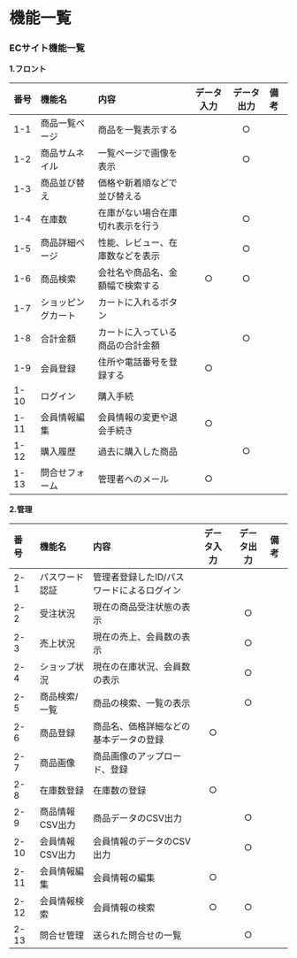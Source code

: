 # 機能一覧
### ECサイト機能一覧
**1.フロント**

|番号|機能名|内容|データ入力|データ出力|備考|
|:---|:---|:---|:---:|:---:|:---|
|1-1|商品一覧ページ|商品を一覧表示する||○||
|1-2|商品サムネイル|一覧ページで画像を表示||○||
|1-3|商品並び替え|価格や新着順などで並び替える||||
|1-4|在庫数|在庫がない場合在庫切れ表示を行う||○||
|1-5|商品詳細ページ|性能、レビュー、在庫数などを表示||○||
|1-6|商品検索|会社名や商品名、金額幅で検索する|○|○||
|1-7|ショッピングカート|カートに入れるボタン||||
|1-8|合計金額|カートに入っている商品の合計金額||○||
|1-9|会員登録|住所や電話番号を登録する|○|||
|1-10|ログイン|購入手続||||
|1-11|会員情報編集|会員情報の変更や退会手続き|○|||
|1-12|購入履歴|過去に購入した商品||○||
|1-13|問合せフォーム|管理者へのメール|○|||

**2.管理**

|番号|機能名|内容|データ入力|データ出力|備考|
|:---|:---|:---|:---:|:---:|:---|
|2-1|パスワード認証|管理者登録したID/パスワードによるログイン||||
|2-2|受注状況|現在の商品受注状態の表示||○||
|2-3|売上状況|現在の売上、会員数の表示||○||
|2-4|ショップ状況|現在の在庫状況、会員数の表示||○||
|2-5|商品検索/一覧|商品の検索、一覧の表示||○||
|2-6|商品登録|商品名、価格詳細などの基本データの登録|○|||
|2-7|商品画像|商品画像のアップロード、登録||||
|2-8|在庫数登録|在庫数の登録|○|||
|2-9|商品情報CSV出力|商品データのCSV出力||○||
|2-10|会員情報CSV出力|会員情報のデータのCSV出力||○||
|2-11|会員情報編集|会員情報の編集|○|||
|2-12|会員情報検索|会員情報の検索|○|○||
|2-13|問合せ管理|送られた問合せの一覧||○||
